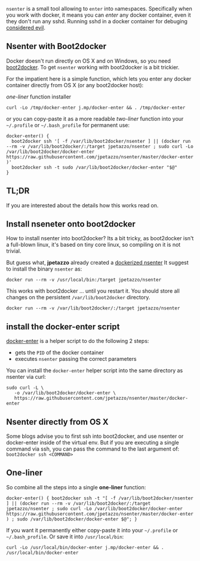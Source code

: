 
`nsenter` is a small tool allowing to `enter` into `n`ame`s`paces. Specifically
when you work with docker, it means you can *enter* any docker container, even
it they don't run any sshd. Running sshd in a docker container for debuging
[considered evil](http://jpetazzo.github.io/2014/06/23/docker-ssh-considered-evil/).

## Nsenter with Boot2docker

Docker doesn't run directly on OS X and on Windows, so you need
[boot2docker](http://boot2docker.io/). To get `nsenter` working with boot2docker
is a bit trickier.

For the impatient here is a simple function, which lets you enter any docker
container directly from OS X (or any boot2docker host):

*one-liner* function installer
```
curl -Lo /tmp/docker-enter j.mp/docker-enter && . /tmp/docker-enter
```

or you can copy-paste it as a more readable *two-liner* function into your `~/.profile` or `~/.bash_profile`
for permanent use:
```
docker-enter() {
  boot2docker ssh '[ -f /var/lib/boot2docker/nsenter ] || (docker run --rm -v /var/lib/boot2docker/:/target jpetazzo/nsenter ; sudo curl -Lo /var/lib/boot2docker/docker-enter https://raw.githubusercontent.com/jpetazzo/nsenter/master/docker-enter )'
  boot2docker ssh -t sudo /var/lib/boot2docker/docker-enter "$@"
}
```

<!-- more -->

## TL;DR

If you are interested about the details how this works read on.

## Install nseneter onto boot2docker

How to install nsenter into boot2docker? Its a bit tricky, as boot2docker isn't
a full-blown linux, it's based on tiny core linux, so compiling on it is not trivial.

But guess what, **jpetazzo** already created a [dockerized nsenter](https://github.com/jpetazzo/nsenter)
It suggest to install the binary `nsenter` as:

```
docker run --rm -v /usr/local/bin:/target jpetazzo/nsenter
```

This works with boot2docker ... until you restart it. You should store all
changes on the persistent `/var/lib/boot2docker` directory.

```
docker run --rm -v /var/lib/boot2docker/:/target jpetazzo/nsenter
```

## install the docker-enter script

[docker-enter](https://github.com/jpetazzo/nsenter/blob/master/docker-enter) is
a helper script to do the following 2 steps:

- gets the `PID` of the docker container
- executes `nsenter` passing the correct parameters

You can install the `docker-enter` helper script into the same directory as
nsenter via curl:

```
sudo curl -L \
   -o /var/lib/boot2docker/docker-enter \
   https://raw.githubusercontent.com/jpetazzo/nsenter/master/docker-enter
```

## Nsenter directly from OS X

Some blogs advise you to first ssh into boot2docker, and use nsenter or docker-enter
inside of the virtual env. But if you are executing a single command via ssh, you
can pass the command to the last argument of: `boot2docker ssh <COMMAND>`

## One-liner

So combine all the steps into a single **one-liner** function:

```
docker-enter() { boot2docker ssh -t "[ -f /var/lib/boot2docker/nsenter ] || (docker run --rm -v /var/lib/boot2docker/:/target jpetazzo/nsenter ; sudo curl -Lo /var/lib/boot2docker/docker-enter https://raw.githubusercontent.com/jpetazzo/nsenter/master/docker-enter ) ; sudo /var/lib/boot2docker/docker-enter $@"; }
```

If you want it permanently either copy-paste it into your `~/.profile` or
`~/.bash_profile`. Or save it into `/usr/local/bin`:

```
curl -Lo /usr/local/bin/docker-enter j.mp/docker-enter && . /usr/local/bin/docker-enter
```
